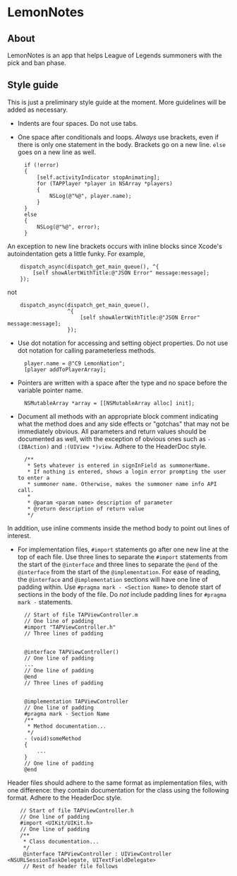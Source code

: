 LemonNotes
==========

## About
LemonNotes is an app that helps League of Legends summoners with the pick and ban phase.

## Style guide
This is just a preliminary style guide at the moment. More guidelines will be added as necessary.

- Indents are four spaces. Do not use tabs.
- One space after conditionals and loops. *Always* use brackets, even if there is only one statement in the body. Brackets go on a new line. `else` goes on a new line as well.

        if (!error)
        {
            [self.activityIndicator stopAnimating];
            for (TAPPlayer *player in NSArray *players)
            {
                NSLog(@"%@", player.name);
            }
        }
        else
        {
            NSLog(@"%@", error);
        }
An exception to new line brackets occurs with inline blocks since Xcode's autoindentation gets a little funky. For example,

        dispatch_async(dispatch_get_main_queue(), ^{
            [self showAlertWithTitle:@"JSON Error" message:message];
        });
not

        dispatch_async(dispatch_get_main_queue(),
                       ^{
                           [self showAlertWithTitle:@"JSON Error" message:message];
                       });

- Use dot notation for accessing and setting object properties. Do not use dot notation for calling parameterless methods.

        player.name = @"C9 LemonNation";
        [player addToPlayerArray];

- Pointers are written with a space after the type and no space before the variable pointer name.

        NSMutableArray *array = [[NSMutableArray alloc] init];

- Document all methods with an appropriate block comment indicating what the method does and any side effects or "gotchas" that may not be immediately obvious. All parameters and return values should be documented as well, with the exception of obvious ones such as `- (IBAction)` and `:(UIView *)view`. Adhere to the HeaderDoc style.

        /**
         * Sets whatever is entered in signInField as summonerName.
         * If nothing is entered, shows a login error prompting the user to enter a
         * summoner name. Otherwise, makes the summoner name info API call.
         *
         * @param <param name> description of parameter
         * @return description of return value
         */
In addition, use inline comments inside the method body to point out lines of interest.

- For implementation files, `#import` statements go after one new line at the top of each file. Use three lines to separate the `#import` statements from the start of the `@interface` and three lines to separate the `@end` of the `@interface` from the start of the `@implementation`. For ease of reading, the `@interface` and `@implementation` sections will have one line of padding within. Use `#pragma mark - <Section Name>` to denote start of sections in the body of the file. Do *not* include padding lines for `#pragma mark -` statements.

        // Start of file TAPViewController.m
        // One line of padding
        #import "TAPViewController.h"
        // Three lines of padding


        @interface TAPViewController()
        // One line of padding
        ...
        // One line of padding
        @end
        // Three lines of padding


        @implementation TAPViewController
        // One line of padding
        #pragma mark - Section Name
        /**
         * Method documentation...
         */
        - (void)someMethod
        {
            ...
        }
        // One line of padding
        @end
Header files should adhere to the same format as implementation files, with one difference: they contain documentation for the class using the following format. Adhere to the HeaderDoc style.

        // Start of file TAPViewController.h
        // One line of padding
        #import <UIKit/UIKit.h>
        // One line of padding
        /**
         * Class documentation...
         */
         @interface TAPViewController : UIViewController <NSURLSessionTaskDelegate, UITextFieldDelegate>
         // Rest of header file follows

